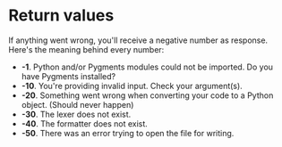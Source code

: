 # Return values

If anything went wrong, you'll receive a negative number as response. Here's the meaning behind every number:

* **-1**. Python and/or Pygments modules could not be imported. Do you have Pygments installed?
* **-10**. You're providing invalid input. Check your argument(s).
* **-20**. Something went wrong when converting your code to a Python object. (Should never happen)
* **-30**. The lexer does not exist.
* **-40**. The formatter does not exist.
* **-50**. There was an error trying to open the file for writing.
